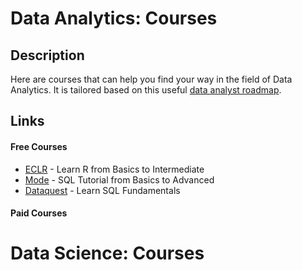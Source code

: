 # Data Analytics: Courses

## Description

Here are courses that can help you find your way in the field of Data Analytics. It is tailored based on this useful [data analyst roadmap](https://miro.medium.com/max/1400/1*UvcgqMJFDgysm78wawo6_A.png).

## Links
#### Free Courses

- [ECLR](http://eclr.humanities.manchester.ac.uk/index.php/R) - Learn R from Basics to Intermediate
- [Mode](https://mode.com/sql-tutorial/) - SQL Tutorial from Basics to Advanced
- [Dataquest](https://app.dataquest.io/) - Learn SQL Fundamentals

#### Paid Courses

# Data Science: Courses







